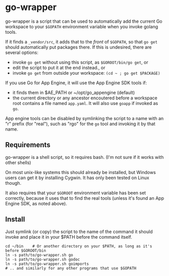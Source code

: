 # go-wrapper

go-wrapper is a script that can be used to automatically add the current Go workspace to your `$GOPATH` environment variable when you invoke golang tools.

If it finds a `_vendor/src`, it adds that to the *front* of `$GOPATH`, so that `go get` should automatically put packages there. If this is undesired, there are several options:
 * invoke `go get` without using this script, as `$GOROOT/bin/go get`, or
 * edit the script to put it at the end instead., or
 * invoke `go get` from outside your workspace: `(cd ~ ; go get $PACKAGE)`

If you use Go for App Engine, it will use the App Engine SDK tools if:
 * it finds them in $AE_PATH or ~/opt/go_appengine (default)
 * the current directory or any ancestor encoutered before a workspace root contains a file named `app.yaml`.
It will also use `goapp` if invoked as `go`.

App engine tools can be disabled by symlinking the script to a name with an "r" prefix (for "real"), such as "rgo" for the `go` tool and invoking it by that name.

## Requirements

go-wrapper is a shell script, so it requires bash. (I'm not sure if it works with other shells)

On most unix-like systems this should already be installed, but Windows users can get it by installing Cygwin.
It has only been tested on Linux though.

It also requires that your `$GOROOT` environment variable has been set correctly, because it uses that to find the real tools (unless it's found an App Engine SDK, as noted above).



## Install

Just symlink (or copy) the script to the name of the command it should invoke and place it in your $PATH before the command itself.

    cd ~/bin	# Or another directory on your $PATH, as long as it's before $GOROOT/bin
	ln -s path/to/go-wrapper.sh go
	ln -s path/to/go-wrapper.sh godoc
	ln -s path/to/go-wrapper.sh goimports
	# .. and similarly for any other programs that use $GOPATH

